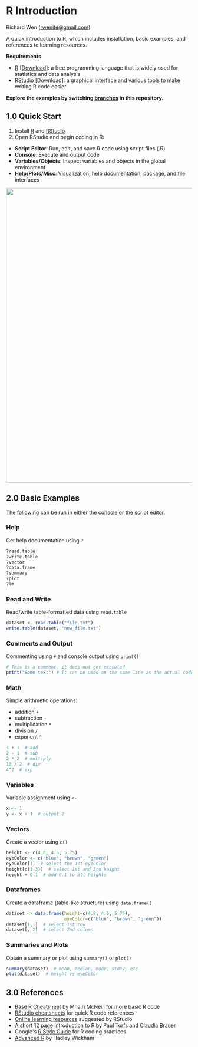 # R Introduction
  
  
Richard Wen (rwenite@gmail.com)  
  
A quick introduction to R, which includes installation, basic examples, and references to learning resources.  

**Requirements**
* [R](https://www.r-project.org/) [[Download](http://cran.r-project.org/mirrors.html)]: a free programming language that is widely used for statistics and data analysis
* [RStudio](https://www.rstudio.com/products/rstudio/) [[Download](https://www.rstudio.com/products/rstudio/download2/#download)]: a graphical interface and various tools to make writing R code easier
  
**Explore the examples by switching [branches](https://help.github.com/articles/viewing-branches-in-your-repository/) in this repository.**
  
## 1.0 Quick Start
1. Install [R](http://cran.r-project.org/mirrors.html) and [RStudio](https://www.rstudio.com/products/rstudio/download2/#download)
2. Open RStudio and begin coding in R:  
  * **Script Editor**: Run, edit, and save R code using script files (.R)  
  * **Console**: Execute and output code  
  * **Variables/Objects**: Inspect variables and objects in the global environment  
  * **Help/Plots/Misc**: Visualization, help documentation, package, and file interfaces 
  
<img src="https://github.com/rwenite/r-examples/blob/intro/ui.PNG"  width="800;"/>

## 2.0 Basic Examples
The following can be run in either the console or the script editor.

### Help
Get help documentation using `?`
```r
?read.table
?write.table
?vector
?data.frame
?summary
?plot
?lm
```

### Read and Write
Read/write table-formatted data using `read.table`
```r
dataset <- read.table("file.txt")
write.table(dataset, "new_file.txt")
```

### Comments and Output
Commenting using `#` and console output using `print()`
```r
# This is a comment, it does not get executed
print("Some text") # It can be used on the same line as the actual code
```

### Math
Simple arithmetic operations:
* addition `+`
* subtraction `-`
* multiplication `*`
* division `/`
* exponent `^`
```r
1 + 1  # add
2 - 1  # sub
2 * 2  # multiply
10 / 2  # div
4^2  # exp
```

### Variables
Variable assignment using `<-`
```r
x <- 1
y <- x + 1  # output 2
```

### Vectors
Create a vector using `c()`
```r
height <- c(4.8, 4.5, 5.75)
eyeColor <- c("blue", "brown", "green")
eyeColor[1]  # select the 1st eyeColor
height[c(1,3)]  # select 1st and 3rd height
height + 0.1  # add 0.1 to all heights
```

### Dataframes
Create a dataframe (table-like structure) using `data.frame()`
```r
dataset <- data.frame(height=c(4.8, 4.5, 5.75),
                      eyeColor=c("blue", "brown", "green"))
dataset[1, ]  # select 1st row
dataset[, 2]  # select 2nd column
```

### Summaries and Plots
Obtain a summary or plot using `summary()` or `plot()`
```r
summary(dataset)  # mean, median, mode, stdev, etc
plot(dataset)  # height vs eyeColor
```

## 3.0 References
* [Base R Cheatsheet](https://www.rstudio.com/wp-content/uploads/2016/06/r-cheat-sheet.pdf) by Mhairi McNeill for more basic R code
* [RStudio cheatsheets](https://www.rstudio.com/resources/cheatsheets/) for quick R code references
* [Online learning resources](https://www.rstudio.com/online-learning/#R) suggested by RStudio
* A short [12 page introduction to R](https://www.rstudio.com/resources/cheatsheets/) by Paul Torfs and Claudia Brauer
* Google's [R Style Guide](https://google.github.io/styleguide/Rguide.xml) for R coding practices
* [Advanced R](http://adv-r.had.co.nz/) by Hadley Wickham
